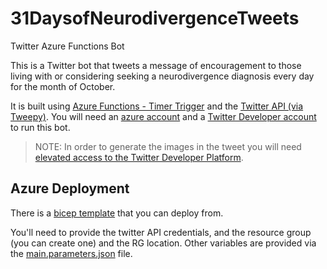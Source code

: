 # 31DaysofNeurodivergenceTweets
Twitter Azure Functions Bot

This is a Twitter bot that tweets a message of encouragement to those living with or considering seeking a neurodivergence diagnosis every day for the month of October. 

It is built using [Azure Functions - Timer Trigger][Az Functions] and the [Twitter API (via Tweepy)][tweepy]. You will need an [azure account](https://azure.microsoft.com) and a [Twitter Developer account](https://developer.twitter.com) to run this bot.


> NOTE: In order to generate the images in the tweet you will need [elevated access to the Twitter Developer Platform](https://twittercommunity.com/t/v1-1-media-endpoints-available-for-essential-access-in-the-twitter-api-v2/171664).

## Azure Deployment
There is a [bicep template](infrastructure/main.bicep) that you can deploy from.

You'll need to provide the twitter API credentials, and the resource group (you can create one) and the RG location. Other variables are provided via the [main.parameters.json](infrastructure/main.parameters.json) file.


[Az Functions]: https://learn.microsoft.com/en-us/azure/azure-functions/functions-create-scheduled-function
[tweepy]: http://www.tweepy.org/
